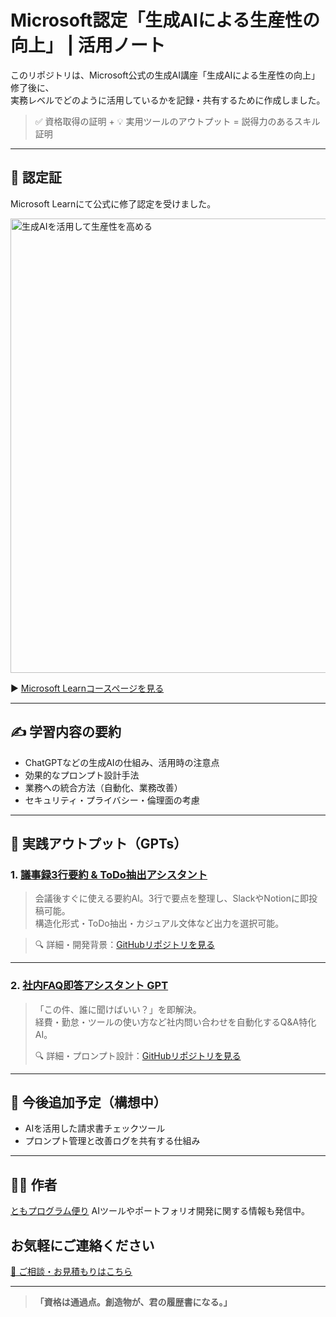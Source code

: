 # Microsoft認定「生成AIによる生産性の向上」 | 活用ノート

このリポジトリは、Microsoft公式の生成AI講座「生成AIによる生産性の向上」修了後に、  
実務レベルでどのように活用しているかを記録・共有するために作成しました。

> ✅ 資格取得の証明 + 💡 実用ツールのアウトプット = 説得力のあるスキル証明

---

## 📜 認定証

Microsoft Learnにて公式に修了認定を受けました。

<img width="931" height="727" alt="生成AIを活用して生産性を高める" src="https://github.com/user-attachments/assets/f3350dbc-2491-4946-af0b-9e0959b85ba2" />


▶ [Microsoft Learnコースページを見る](https://aiskillsnavigator.microsoft.com/ja-jp)

---

## ✍️ 学習内容の要約

- ChatGPTなどの生成AIの仕組み、活用時の注意点
- 効果的なプロンプト設計手法
- 業務への統合方法（自動化、業務改善）
- セキュリティ・プライバシー・倫理面の考慮

---

## 🧠 実践アウトプット（GPTs）

### 1. [議事録3行要約 & ToDo抽出アシスタント](https://chatgpt.com/g/g-68a5cc11df888191b7b07a9da688b741-yi-shi-lu-3xing-yao-yue-todochou-chu-asisutanto)

> 会議後すぐに使える要約AI。3行で要点を整理し、SlackやNotionに即投稿可能。  
> 構造化形式・ToDo抽出・カジュアル文体など出力を選択可能。

> 🔍 詳細・開発背景：[GitHubリポジトリを見る](https://github.com/TomoProgrammingDayori/meeting-minutes-helper)

---

### 2. [社内FAQ即答アシスタント GPT](https://chatgpt.com/g/g-68a5cf5fc62c81919d198dfa6f0ef496-she-nei-faqji-da-asisutanto-gpt)

> 「この件、誰に聞けばいい？」を即解決。  
> 経費・勤怠・ツールの使い方など社内問い合わせを自動化するQ&A特化AI。
>
> 🔍 詳細・プロンプト設計：[GitHubリポジトリを見る](https://github.com/TomoProgrammingDayori/faq-assistant-gpt)
---

## 📌 今後追加予定（構想中）

- AIを活用した請求書チェックツール
- プロンプト管理と改善ログを共有する仕組み

---

## 🧑‍💻 作者

[ともプログラム便り](https://github.com/TomoProgrammingDayori)
AIツールやポートフォリオ開発に関する情報も発信中。

## お気軽にご連絡ください
[📩 ご相談・お見積もりはこちら](mailto:realmadrid71214591@gmail.com)

---

> **「資格は通過点。創造物が、君の履歴書になる。」**
